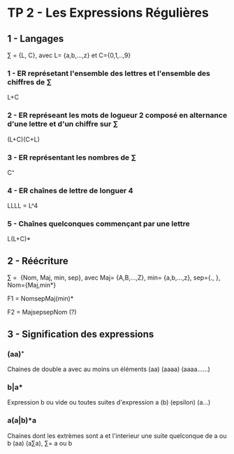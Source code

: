 # TP 2 - Les Expressions Régulières

## 1 - Langages

∑ = {L, C}, avec L= {a,b,...,z} et C={0,1,..,9}

### 1 - ER représetant l'ensemble des lettres et l'ensemble des chiffres de ∑

L+C

### 2 - ER représeant les mots de logueur 2 composé en alternance d'une lettre et d'un chiffre sur ∑

(L+C)(C+L)

### 3 - ER représentant les nombres de ∑

C⁺

### 4 - ER chaînes de lettre de longuer 4

LLLL = L^4

### 5 - Chaînes quelconques commençant par une lettre

L(L+C)\*

## 2 - Réécriture

∑ =  {Nom, Maj, min, sep}, avec Maj= {A,B,...,Z}, min= {a,b,...,z}, sep={., }, Nom={Maj,min\*}

F1 = NomsepMaj(min)\*

F2 = MajsepsepNom (?)

## 3 - Signification des expressions

### (aa)⁺

Chaines de double a avec au moins un éléments (aa) (aaaa) (aaaa......)

### b|a*

Expression b ou vide ou toutes suites d'expression a (b) (epsilon) (a...)

### a(a|b)*a

Chaines dont les extrèmes sont a et l'interieur une suite quelconque de a ou b (aa) (a∑a), ∑= a ou b
